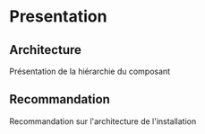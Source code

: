 # Presentation

## Architecture

Présentation de la hiérarchie du composant




## Recommandation

Recommandation sur l'architecture de l'installation 